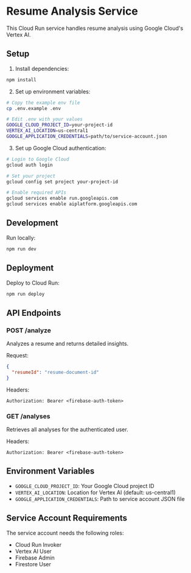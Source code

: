 # Resume Analysis Service

This Cloud Run service handles resume analysis using Google Cloud's Vertex AI.

## Setup

1. Install dependencies:
```bash
npm install
```

2. Set up environment variables:
```bash
# Copy the example env file
cp .env.example .env

# Edit .env with your values
GOOGLE_CLOUD_PROJECT_ID=your-project-id
VERTEX_AI_LOCATION=us-central1
GOOGLE_APPLICATION_CREDENTIALS=path/to/service-account.json
```

3. Set up Google Cloud authentication:
```bash
# Login to Google Cloud
gcloud auth login

# Set your project
gcloud config set project your-project-id

# Enable required APIs
gcloud services enable run.googleapis.com
gcloud services enable aiplatform.googleapis.com
```

## Development

Run locally:
```bash
npm run dev
```

## Deployment

Deploy to Cloud Run:
```bash
npm run deploy
```

## API Endpoints

### POST /analyze
Analyzes a resume and returns detailed insights.

Request:
```json
{
  "resumeId": "resume-document-id"
}
```

Headers:
```
Authorization: Bearer <firebase-auth-token>
```

### GET /analyses
Retrieves all analyses for the authenticated user.

Headers:
```
Authorization: Bearer <firebase-auth-token>
```

## Environment Variables

- `GOOGLE_CLOUD_PROJECT_ID`: Your Google Cloud project ID
- `VERTEX_AI_LOCATION`: Location for Vertex AI (default: us-central1)
- `GOOGLE_APPLICATION_CREDENTIALS`: Path to service account JSON file

## Service Account Requirements

The service account needs the following roles:
- Cloud Run Invoker
- Vertex AI User
- Firebase Admin
- Firestore User 